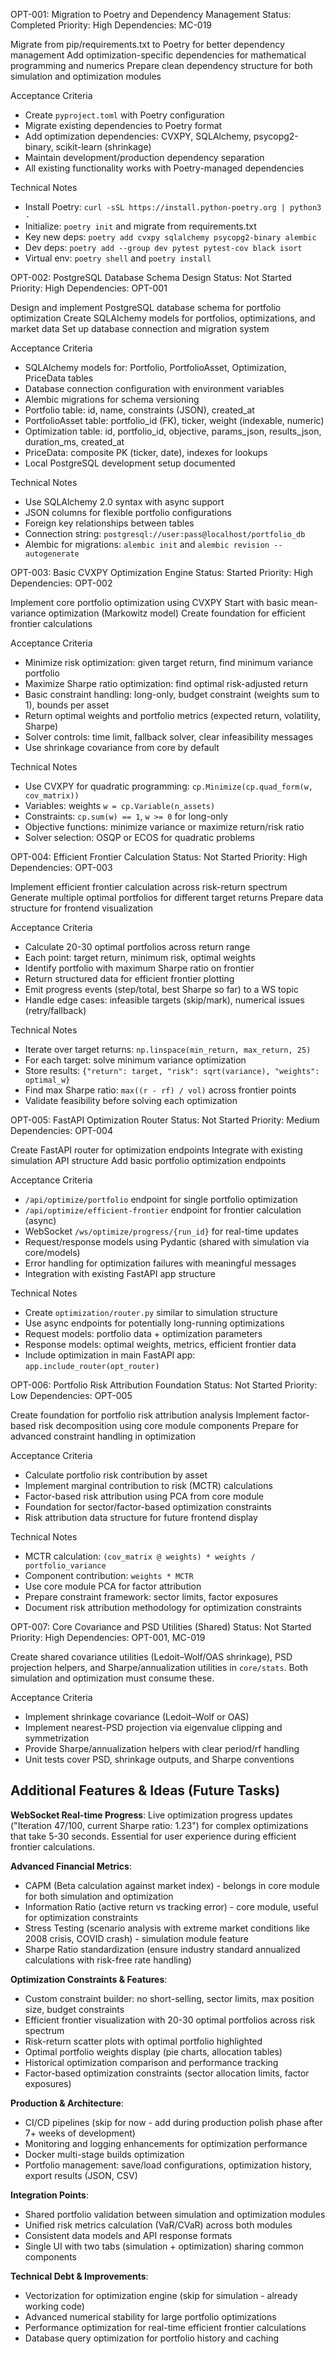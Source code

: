 OPT-001: Migration to Poetry and Dependency Management
Status: Completed
Priority: High
Dependencies: MC-019

Migrate from pip/requirements.txt to Poetry for better dependency management
Add optimization-specific dependencies for mathematical programming and numerics
Prepare clean dependency structure for both simulation and optimization modules

Acceptance Criteria

- Create `pyproject.toml` with Poetry configuration
- Migrate existing dependencies to Poetry format
- Add optimization dependencies: CVXPY, SQLAlchemy, psycopg2-binary, scikit-learn (shrinkage)
- Maintain development/production dependency separation
- All existing functionality works with Poetry-managed dependencies

Technical Notes

- Install Poetry: `curl -sSL https://install.python-poetry.org | python3 -`
- Initialize: `poetry init` and migrate from requirements.txt
- Key new deps: `poetry add cvxpy sqlalchemy psycopg2-binary alembic`
- Dev deps: `poetry add --group dev pytest pytest-cov black isort`
- Virtual env: `poetry shell` and `poetry install`

OPT-002: PostgreSQL Database Schema Design
Status: Not Started
Priority: High
Dependencies: OPT-001

Design and implement PostgreSQL database schema for portfolio optimization
Create SQLAlchemy models for portfolios, optimizations, and market data
Set up database connection and migration system

Acceptance Criteria

- SQLAlchemy models for: Portfolio, PortfolioAsset, Optimization, PriceData tables
- Database connection configuration with environment variables
- Alembic migrations for schema versioning
- Portfolio table: id, name, constraints (JSON), created_at
- PortfolioAsset table: portfolio_id (FK), ticker, weight (indexable, numeric)
- Optimization table: id, portfolio_id, objective, params_json, results_json, duration_ms, created_at
- PriceData: composite PK (ticker, date), indexes for lookups
- Local PostgreSQL development setup documented

Technical Notes

- Use SQLAlchemy 2.0 syntax with async support
- JSON columns for flexible portfolio configurations
- Foreign key relationships between tables
- Connection string: `postgresql://user:pass@localhost/portfolio_db`
- Alembic for migrations: `alembic init` and `alembic revision --autogenerate`

OPT-003: Basic CVXPY Optimization Engine
Status: Started
Priority: High
Dependencies: OPT-002

Implement core portfolio optimization using CVXPY
Start with basic mean-variance optimization (Markowitz model)
Create foundation for efficient frontier calculations

Acceptance Criteria

- Minimize risk optimization: given target return, find minimum variance portfolio
- Maximize Sharpe ratio optimization: find optimal risk-adjusted return
- Basic constraint handling: long-only, budget constraint (weights sum to 1), bounds per asset
- Return optimal weights and portfolio metrics (expected return, volatility, Sharpe)
- Solver controls: time limit, fallback solver, clear infeasibility messages
- Use shrinkage covariance from core by default

Technical Notes

- Use CVXPY for quadratic programming: `cp.Minimize(cp.quad_form(w, cov_matrix))`
- Variables: weights `w = cp.Variable(n_assets)`
- Constraints: `cp.sum(w) == 1`, `w >= 0` for long-only
- Objective functions: minimize variance or maximize return/risk ratio
- Solver selection: OSQP or ECOS for quadratic problems

OPT-004: Efficient Frontier Calculation
Status: Not Started
Priority: High
Dependencies: OPT-003

Implement efficient frontier calculation across risk-return spectrum
Generate multiple optimal portfolios for different target returns
Prepare data structure for frontend visualization

Acceptance Criteria

- Calculate 20-30 optimal portfolios across return range
- Each point: target return, minimum risk, optimal weights
- Identify portfolio with maximum Sharpe ratio on frontier
- Return structured data for efficient frontier plotting
- Emit progress events (step/total, best Sharpe so far) to a WS topic
- Handle edge cases: infeasible targets (skip/mark), numerical issues (retry/fallback)

Technical Notes

- Iterate over target returns: `np.linspace(min_return, max_return, 25)`
- For each target: solve minimum variance optimization
- Store results: `{"return": target, "risk": sqrt(variance), "weights": optimal_w}`
- Find max Sharpe ratio: `max((r - rf) / vol)` across frontier points
- Validate feasibility before solving each optimization

OPT-005: FastAPI Optimization Router
Status: Not Started
Priority: Medium
Dependencies: OPT-004

Create FastAPI router for optimization endpoints
Integrate with existing simulation API structure
Add basic portfolio optimization endpoints

Acceptance Criteria

- `/api/optimize/portfolio` endpoint for single portfolio optimization
- `/api/optimize/efficient-frontier` endpoint for frontier calculation (async)
- WebSocket `/ws/optimize/progress/{run_id}` for real-time updates
- Request/response models using Pydantic (shared with simulation via core/models)
- Error handling for optimization failures with meaningful messages
- Integration with existing FastAPI app structure

Technical Notes

- Create `optimization/router.py` similar to simulation structure
- Use async endpoints for potentially long-running optimizations
- Request models: portfolio data + optimization parameters
- Response models: optimal weights, metrics, efficient frontier data
- Include optimization in main FastAPI app: `app.include_router(opt_router)`

OPT-006: Portfolio Risk Attribution Foundation
Status: Not Started
Priority: Low
Dependencies: OPT-005

Create foundation for portfolio risk attribution analysis
Implement factor-based risk decomposition using core module components
Prepare for advanced constraint handling in optimization

Acceptance Criteria

- Calculate portfolio risk contribution by asset
- Implement marginal contribution to risk (MCTR) calculations
- Factor-based risk attribution using PCA from core module
- Foundation for sector/factor-based optimization constraints
- Risk attribution data structure for future frontend display

Technical Notes

- MCTR calculation: `(cov_matrix @ weights) * weights / portfolio_variance`
- Component contribution: `weights * MCTR`
- Use core module PCA for factor attribution
- Prepare constraint framework: sector limits, factor exposures
- Document risk attribution methodology for optimization constraints

OPT-007: Core Covariance and PSD Utilities (Shared)
Status: Not Started
Priority: High
Dependencies: OPT-001, MC-019

Create shared covariance utilities (Ledoit–Wolf/OAS shrinkage), PSD projection helpers, and Sharpe/annualization utilities in `core/stats`. Both simulation and optimization must consume these.

Acceptance Criteria

- Implement shrinkage covariance (Ledoit–Wolf or OAS)
- Implement nearest-PSD projection via eigenvalue clipping and symmetrization
- Provide Sharpe/annualization helpers with clear period/rf handling
- Unit tests cover PSD, shrinkage outputs, and Sharpe conventions

## Additional Features & Ideas (Future Tasks)

**WebSocket Real-time Progress**: Live optimization progress updates ("Iteration 47/100, current Sharpe ratio: 1.23") for complex optimizations that take 5-30 seconds. Essential for user experience during efficient frontier calculations.

**Advanced Financial Metrics**:

- CAPM (Beta calculation against market index) - belongs in core module for both simulation and optimization
- Information Ratio (active return vs tracking error) - core module, useful for optimization constraints
- Stress Testing (scenario analysis with extreme market conditions like 2008 crisis, COVID crash) - simulation module feature
- Sharpe Ratio standardization (ensure industry standard annualized calculations with risk-free rate handling)

**Optimization Constraints & Features**:

- Custom constraint builder: no short-selling, sector limits, max position size, budget constraints
- Efficient frontier visualization with 20-30 optimal portfolios across risk spectrum
- Risk-return scatter plots with optimal portfolio highlighted
- Optimal portfolio weights display (pie charts, allocation tables)
- Historical optimization comparison and performance tracking
- Factor-based optimization constraints (sector allocation limits, factor exposures)

**Production & Architecture**:

- CI/CD pipelines (skip for now - add during production polish phase after 7+ weeks of development)
- Monitoring and logging enhancements for optimization performance
- Docker multi-stage builds optimization
- Portfolio management: save/load configurations, optimization history, export results (JSON, CSV)

**Integration Points**:

- Shared portfolio validation between simulation and optimization modules
- Unified risk metrics calculation (VaR/CVaR) across both modules
- Consistent data models and API response formats
- Single UI with two tabs (simulation + optimization) sharing common components

**Technical Debt & Improvements**:

- Vectorization for optimization engine (skip for simulation - already working code)
- Advanced numerical stability for large portfolio optimizations
- Performance optimization for real-time efficient frontier calculations
- Database query optimization for portfolio history and caching
